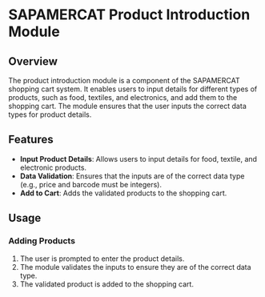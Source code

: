 # SAPAMERCAT Product Introduction Module

## Overview

The product introduction module is a component of the SAPAMERCAT shopping cart system. It enables users to input details for different types of products, such as food, textiles, and electronics, and add them to the shopping cart. The module ensures that the user inputs the correct data types for product details.

## Features

- **Input Product Details**: Allows users to input details for food, textile, and electronic products.
- **Data Validation**: Ensures that the inputs are of the correct data type (e.g., price and barcode must be integers).
- **Add to Cart**: Adds the validated products to the shopping cart.

## Usage

### Adding Products

1. The user is prompted to enter the product details.
2. The module validates the inputs to ensure they are of the correct data type.
3. The validated product is added to the shopping cart.
